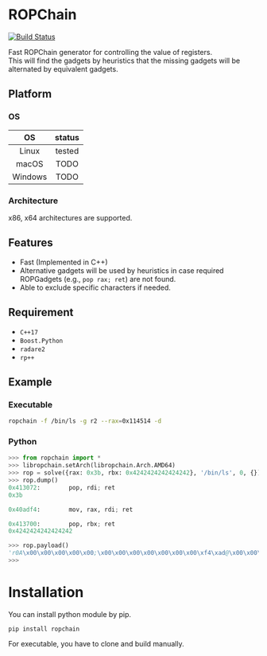 # ROPChain

[![Build Status](https://api.travis-ci.org/kriw/ropchain.svg?branch=master)](https://travis-ci.org/kriw/ropchain)

Fast ROPChain generator for controlling the value of registers.  
This will find the gadgets by heuristics that the missing gadgets will be alternated by equivalent gadgets.

## Platform

### OS

| OS | status |
| :--: | :--: |
| Linux | tested |
| macOS | TODO |
| Windows | TODO |


### Architecture
x86, x64 architectures are supported.

## Features
* Fast (Implemented in C++)
* Alternative gadgets will be used  by heuristics in case required ROPGadgets (e.g., `pop rax; ret`) are not found.
* Able to exclude specific characters if needed.

## Requirement
* `C++17`
* `Boost.Python`
* `radare2`
* `rp++`

## Example

### Executable

```sh
ropchain -f /bin/ls -g r2 --rax=0x114514 -d
```

### Python

```python
>>> from ropchain import *
>>> libropchain.setArch(libropchain.Arch.AMD64)
>>> rop = solve({rax: 0x3b, rbx: 0x4242424242424242}, '/bin/ls', 0, {})
>>> rop.dump()
0x413072:        pop, rdi; ret
0x3b

0x40adf4:        mov, rax, rdi; ret

0x413700:        pop, rbx; ret
0x4242424242424242

>>> rop.payload()
'r0A\x00\x00\x00\x00\x00;\x00\x00\x00\x00\x00\x00\x00\xf4\xad@\x00\x00\x00\x00\x00\x007A\x00\x00\x00\x00\x00BBBBBBBB'
>>>
```

# Installation

You can install python module by pip.
```
pip install ropchain
```

For executable, you have to clone and build manually.
